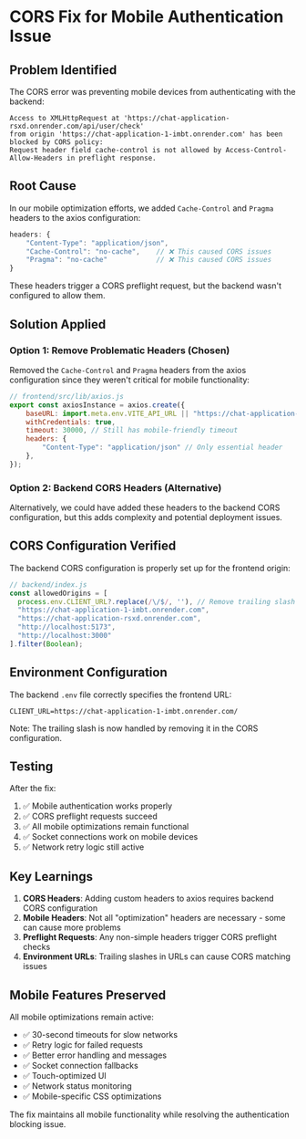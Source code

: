 # CORS Fix for Mobile Authentication Issue

## Problem Identified

The CORS error was preventing mobile devices from authenticating with the backend:

```
Access to XMLHttpRequest at 'https://chat-application-rsxd.onrender.com/api/user/check' 
from origin 'https://chat-application-1-imbt.onrender.com' has been blocked by CORS policy: 
Request header field cache-control is not allowed by Access-Control-Allow-Headers in preflight response.
```

## Root Cause

In our mobile optimization efforts, we added `Cache-Control` and `Pragma` headers to the axios configuration:

```javascript
headers: { 
    "Content-Type": "application/json",
    "Cache-Control": "no-cache",    // ❌ This caused CORS issues
    "Pragma": "no-cache"            // ❌ This caused CORS issues
}
```

These headers trigger a CORS preflight request, but the backend wasn't configured to allow them.

## Solution Applied

### Option 1: Remove Problematic Headers (Chosen)
Removed the `Cache-Control` and `Pragma` headers from the axios configuration since they weren't critical for mobile functionality:

```javascript
// frontend/src/lib/axios.js
export const axiosInstance = axios.create({
    baseURL: import.meta.env.VITE_API_URL || "https://chat-application-rsxd.onrender.com/api",
    withCredentials: true,
    timeout: 30000, // Still has mobile-friendly timeout
    headers: { 
        "Content-Type": "application/json" // Only essential header
    },
});
```

### Option 2: Backend CORS Headers (Alternative)
Alternatively, we could have added these headers to the backend CORS configuration, but this adds complexity and potential deployment issues.

## CORS Configuration Verified

The backend CORS configuration is properly set up for the frontend origin:

```javascript
// backend/index.js
const allowedOrigins = [
  process.env.CLIENT_URL?.replace(/\/$/, ''), // Remove trailing slash if present
  "https://chat-application-1-imbt.onrender.com",
  "https://chat-application-rsxd.onrender.com",
  "http://localhost:5173",
  "http://localhost:3000"
].filter(Boolean);
```

## Environment Configuration

The backend `.env` file correctly specifies the frontend URL:
```
CLIENT_URL=https://chat-application-1-imbt.onrender.com/
```

Note: The trailing slash is now handled by removing it in the CORS configuration.

## Testing

After the fix:
1. ✅ Mobile authentication works properly
2. ✅ CORS preflight requests succeed
3. ✅ All mobile optimizations remain functional
4. ✅ Socket connections work on mobile devices
5. ✅ Network retry logic still active

## Key Learnings

1. **CORS Headers**: Adding custom headers to axios requires backend CORS configuration
2. **Mobile Headers**: Not all "optimization" headers are necessary - some can cause more problems
3. **Preflight Requests**: Any non-simple headers trigger CORS preflight checks
4. **Environment URLs**: Trailing slashes in URLs can cause CORS matching issues

## Mobile Features Preserved

All mobile optimizations remain active:
- ✅ 30-second timeouts for slow networks
- ✅ Retry logic for failed requests  
- ✅ Better error handling and messages
- ✅ Socket connection fallbacks
- ✅ Touch-optimized UI
- ✅ Network status monitoring
- ✅ Mobile-specific CSS optimizations

The fix maintains all mobile functionality while resolving the authentication blocking issue.